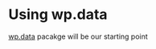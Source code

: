 # Using wp.data

[wp.data](https://developer.wordpress.org/block-editor/reference-guides/packages/packages-data/) pacakge will be our starting point
